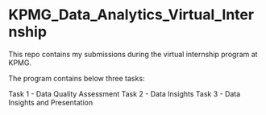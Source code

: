 # KPMG_Data_Analytics_Virtual_Internship
This repo contains my submissions during the virtual internship program at KPMG.

The program contains below three tasks:

Task 1 - Data Quality Assessment
Task 2 - Data Insights
Task 3 - Data Insights and Presentation
